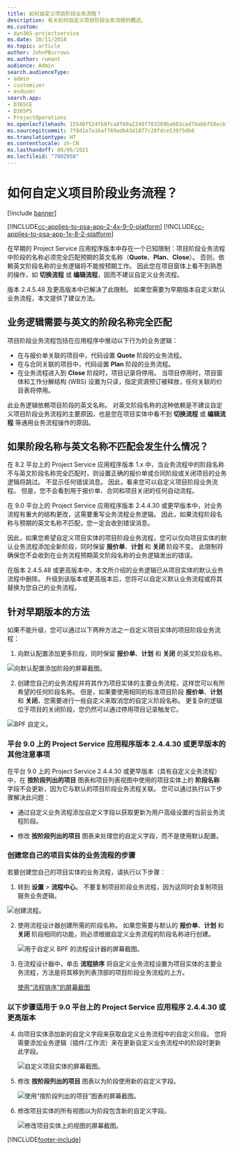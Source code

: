 ```yaml
---
title: 如何自定义项目阶段业务流程？
description: 有关如何自定义项目阶段业务流程的概述。
ms.custom:
- dyn365-projectservice
ms.date: 10/11/2018
ms.topic: article
author: JohnPBurrows
ms.author: rumant
audience: Admin
search.audienceType:
- admin
- customizer
- enduser
search.app:
- D365CE
- D365PS
- ProjectOperations
ms.openlocfilehash: 15540f524fb8fca8f69a2249f783289ba683cad7dabbf58ecbf620d147e5d491
ms.sourcegitcommit: 7f8d1e7a16af769adb43d1877c28fdce53975db8
ms.translationtype: HT
ms.contentlocale: zh-CN
ms.lasthandoff: 08/06/2021
ms.locfileid: "7002950"
---
```

# <a name="how-do-i-customize-the-project-stages-business-process-flow"></a>如何自定义项目阶段业务流程？

[!include [banner](../includes/psa-now-project-operations.md)]

[!INCLUDE[cc-applies-to-psa-app-2-4x-9-0-platform](../includes/cc-applies-to-psa-app-2-4x-9-0-platform.md)]
[!INCLUDE[cc-applies-to-psa-app-1x-8-2-platform](../includes/cc-applies-to-psa-app-1x-8-2-platform.md)]

在早期的 Project Service 应用程序版本中存在一个已知限制：项目阶段业务流程中阶段的名称必须完全匹配预期的英文名称（**Quote**、**Plan**、**Close**）。 否则，依赖英文阶段名称的业务逻辑将不能按预期工作。 因此您在项目窗体上看不到熟悉的操作，如 **切换流程** 或 **编辑流程**，因而不建议自定义业务流程。 

版本 2.4.5.48 及更高版本中已解决了此限制。 如果您需要为早期版本自定义默认业务流程，本文提供了建议方法。  

## <a name="business-logic-requires-an-exact-match-with-english-stage-names"></a>业务逻辑需要与英文的阶段名称完全匹配

项目阶段业务流程包括在应用程序中推动以下行为的业务逻辑：
- 在与报价单关联的项目中，代码设置 **Quote** 阶段的业务流程。
- 在与合同关联的项目中，代码设置 **Plan** 阶段的业务流程。
- 在业务流程进入到 **Close** 阶段时，项目记录将停用。 当项目停用时，项目窗体和工作分解结构 (WBS) 设置为只读，指定资源预订被释放，任何关联的价目表将停用。

此业务逻辑依赖项目阶段的英文名称。 对英文阶段名称的这种依赖是不建议自定义项目阶段业务流程的主要原因，也是您在项目实体中看不到 **切换流程** 或 **编辑流程** 等通用业务流程操作的原因。

## <a name="what-happens-if-the-stage-names-dont-match-the-english-names"></a>如果阶段名称与英文名称不匹配会发生什么情况？

在 8.2 平台上的 Project Service 应用程序版本 1.x 中，当业务流程中的阶段名称不与英文阶段名称完全匹配时，则设置正确的报价单或合同阶段或关闭项目的业务逻辑将跳过。 不显示任何错误消息。 因此，看来您可以自定义项目阶段业务流程。 但是，您不会看到用于报价单、合同和项目关闭的任何自动流程。

在 9.0 平台上的 Project Service 应用程序版本 2.4.4.30 或更早版本中，对业务流程有重大的结构更改，这需要重写业务流程业务逻辑。 因此，如果流程阶段名称与预期的英文名称不匹配，您一定会收到错误消息。 

因此，如果您希望自定义项目实体的项目阶段业务流程，您可以仅向项目实体的默认业务流程添加全新阶段，同时保留 **报价单**、**计划** 和 **关闭** 阶段不变。 此限制将确保您不会收到在业务流程预期英文阶段名称的业务逻辑发出的错误。

在版本 2.4.5.48 或更高版本中，本文所介绍的业务逻辑已从项目实体的默认业务流程中删除。 升级到该版本或更高版本后，您将可以自定义默认业务流程或将其替换为您自己的业务流程。 

## <a name="workarounds-for-earlier-versions"></a>针对早期版本的方法

如果不能升级，您可以通过以下两种方法之一自定义项目实体的项目阶段业务流程：

1. 向默认配置添加更多阶段，同时保留 **报价单**、**计划** 和 **关闭** 的英文阶段名称。


![向默认配置添加阶段的屏幕截图。](media/FAQ-Customize-BPF-1.png)
 
2. 创建您自己的业务流程并将其作为项目实体的主要业务流程，这样您可以有所希望的任何阶段名称。 但是，如果要使用相同的标准项目阶段 **报价单**、**计划** 和 **关闭**，您需要进行一些自定义来取消您的自定义阶段名称。 更复杂的逻辑位于项目的关闭阶段，您仍然可以通过停用项目记录触发它。

![BPF 自定义。](media/FAQ-Customize-BPF-2.png)

### <a name="additional-considerations-for-project-service-app-version-24430-or-earlier-on-platform-90"></a>平台 9.0 上的 Project Service 应用程序版本 2.4.4.30 或更早版本的其他注意事项

在平台 9.0 上的 Project Service 2.4.4.30 或更早版本（具有自定义业务流程）中，在 **按阶段列出的项目** 图表和项目列表视图中使用的项目实体上的 **阶段名称** 字段不会更新，因为它与默认的项目阶段业务流程关联。 您可以通过执行以下步骤解决此问题：

- 通过自定义业务流程添加自定义字段以获取更新为用户高级设置的当前业务流程阶段。

- 修改 **按阶段列出的项目** 图表来处理您的自定义字段，而不是使用默认配置。

### <a name="steps-to-create-your-own-business-process-flow-for-the-project-entity"></a>创建您自己的项目实体的业务流程的步骤

若要创建您自己的项目实体的业务流程，请执行以下步骤：

1. 转到 **设置** > **流程中心**。 不要复制项目阶段业务流程，因为这同时会复制项目服务业务逻辑。

  ![创建流程。](media/FAQ-Customize-BPF-3.png)

2. 使用流程设计器创建所需的阶段名称。 如果您需要与默认的 **报价单**、**计划** 和 **关闭** 阶段相同的功能，则必须根据自定义业务流程的阶段名称进行创建。

   ![用于自定义 BPF 的流程设计器的屏幕截图。](media/FAQ-Customize-BPF-4.png) 

3. 在流程设计器中，单击 **流程排序** 将自定义业务流程设置为项目实体的主要业务流程，方法是将其移到列表顶部的项目阶段业务流程的上方。


   [使用“流程排序”的屏幕截图](media/FAQ-Customize-BPF-5-720.png)

### <a name="the-following-steps-apply-to-project-service-app-24430-or-earlier-on-the-90-platform"></a>以下步骤适用于 9.0 平台上的 Project Service 应用程序 2.4.4.30 或更高版本

4. 向项目实体添加新的自定义字段来获取自定义业务流程中的自定义阶段。 您将需要添加业务逻辑（插件/工作流）来在更新自定义业务流程中的阶段时更新此字段。

   ![自定义项目实体的屏幕截图。](media/FAQ-Customize-BPF-6-720.png)

5. 修改 **按阶段列出的项目** 图表以为阶段使用新的自定义字段。

   ![使用“按阶段列出的项目”图表的屏幕截图。](media/FAQ-Customize-BPF-7-720.png)

6. 修改项目实体的所有视图以为阶段包含新的自定义字段。

   ![修改项目实体上的视图的屏幕截图。](media/FAQ-Customize-BPF-8-720.png)



[!INCLUDE[footer-include](../includes/footer-banner.md)]